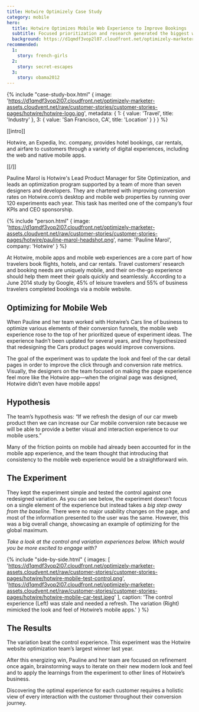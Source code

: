 ```yaml
---
title: Hotwire Optimizely Case Study
category: mobile
hero:
  title: Hotwire Optimizes Mobile Web Experience to Improve Bookings
  subtitle: Focused prioritization and research generated the biggest win of the year
  background: https://d1qmdf3vop2l07.cloudfront.net/optimizely-marketer-assets.cloudvent.net/raw/customer-stories/customer-stories-pages/hotwire/hotwire-hero.jpg
recommended:
  1:
    story: french-girls
  2:
    story: secret-escapes
  3:
    story: obama2012
---
```

{% include "case-study-box.html"
  {
    image: 'https://d1qmdf3vop2l07.cloudfront.net/optimizely-marketer-assets.cloudvent.net/raw/customer-stories/customer-stories-pages/hotwire/hotwire-logo.jpg',
    metadata: {
      1: {
        value: 'Travel',
        title: 'Industry'
      },
      3: {
        value: 'San Francisco, CA',
        title: 'Location'
      }
    }
  }
%}

[[intro]]

Hotwire, an Expedia, Inc. company, provides hotel bookings, car rentals, and airfare to customers through a variety of digital experiences, including the web and native mobile apps.

[[/]]

Pauline Marol is Hotwire's Lead Product Manager for Site Optimization, and leads an optimization program supported by a team of more than seven designers and developers. They are chartered with improving conversion rates on Hotwire.com’s desktop and mobile web properties by running over 120 experiments each year. This task has merited one of the company’s four KPIs and CEO sponsorship.

{% include "person.html"
  {
    image: 'https://d1qmdf3vop2l07.cloudfront.net/optimizely-marketer-assets.cloudvent.net/raw/customer-stories/customer-stories-pages/hotwire/pauline-marol-headshot.png',
    name: 'Pauline Marol',
    company: 'Hotwire'
  }
%}

At Hotwire, mobile apps and mobile web experiences are a core part of how travelers book flights, hotels, and car rentals. Travel customers’ research and booking needs are uniquely mobile, and their on-the-go experience should help them meet their goals quickly and seamlessly. According to a June 2014 study by Google, 45% of leisure travelers and 55% of business travelers completed bookings via a mobile website.

## Optimizing for Mobile Web

When Pauline and her team worked with Hotwire’s Cars line of business to optimize various elements of their conversion funnels, the mobile web experience rose to the top of her prioritized queue of experiment ideas. The experience hadn’t been updated for several years, and they hypothesized that redesigning the Cars product pages would improve conversions.

The goal of the experiment was to update the look and feel of the car detail pages in order to improve the click through and conversion rate metrics. Visually, the designers on the team focused on making the page experience feel more like the Hotwire app—when the original page was designed, Hotwire didn’t even have mobile apps!

## Hypothesis

The team’s hypothesis was: “If we refresh the design of our car mweb product then we can increase our Car mobile conversion rate because we will be able to provide a better visual and interaction experience to our mobile users.”

Many of the friction points on mobile had already been accounted for in the mobile app experience, and the team thought that introducing that consistency to the mobile web experience would be a straightforward win.

## The Experiment

They kept the experiment simple and tested the control against one redesigned variation. As you can see below, the experiment doesn’t focus on a single element of the experience but instead takes a *big step away from the baseline.* There were no major usability changes on the page, and most of the information presented to the user was the same. However, this was a big overall change, showcasing an example of optimizing for the global maximum.

*Take a look at the control and variation experiences below. Which would you be more excited to engage with?*

{% include "side-by-side.html"
  {
    images: [
      'https://d1qmdf3vop2l07.cloudfront.net/optimizely-marketer-assets.cloudvent.net/raw/customer-stories/customer-stories-pages/hotwire/hotwire-mobile-test-control.png',
      'https://d1qmdf3vop2l07.cloudfront.net/optimizely-marketer-assets.cloudvent.net/raw/customer-stories/customer-stories-pages/hotwire/hotwire-mobile-car-test.jpeg'
    ],
    caption: 'The control experience (Left) was stale and needed a refresh. The variation (Right) mimicked the look and feel of Hotwire’s mobile apps.'
  }
%}

## The Results

The variation beat the control experience. This experiment was the Hotwire website optimization team’s largest winner last year.

After this energizing win, Pauline and her team are focused on refinement once again, brainstorming ways to iterate on their new modern look and feel and to apply the learnings from the experiment to other lines of Hotwire’s business.

Discovering the optimal experience for each customer requires a holistic view of every interaction with the customer throughout their conversion journey.
